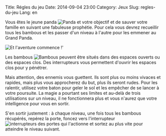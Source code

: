 Title: Régles du jeu
Date: 2014-09-04 23:00
Category: Jeux
Slug: regles-du-jeu
Lang: en

Vous êtes le jeune panda  ![Panda]({filename}/images/panda.png)  et votre objectif et de sauver votre famille en suivant une fabuleuse prophétie. Pour cela vous devrez recueillir tous les bambous et les passer d'un niveau à l'autre pour les emmener au Grand Panda.

![Et l'aventure commence !']({filename}/images/ecran-histoire_006.png)

Les bambous ![Bambous]({filename}/images/bambous.png) peuvent être situés dans des espaces ouverts ou des espaces clos. Des interrupteurs vous permettent d'ouvrir les espaces clos pour y pénétrer.

Mais attention, des ennemis vous guettent. Ils sont plus ou moins vivaces et rapides, mais plus vous approcherez du but, plus ils seront rudes. Pour les ralentir, utilisez votre baton pour geler le sol et les empêcher de se lancer à votre poursuite. La magie a pourtant ses limites et au-delà de trois utilisations sur un niveau, il ne fonctionnera plus et vous n'aurez que votre intelligence pour vous en sortir.

S'en sortir justement : à chaque niveau, une fois tous les bambous récupérés, repérez la porte, foncez vers l'interrupteur  ![interrupteurs des portes]({filename}/images/interrupteur.png) qui l'actionne et sortez au plus vite pour atteindre le niveau suivant.


